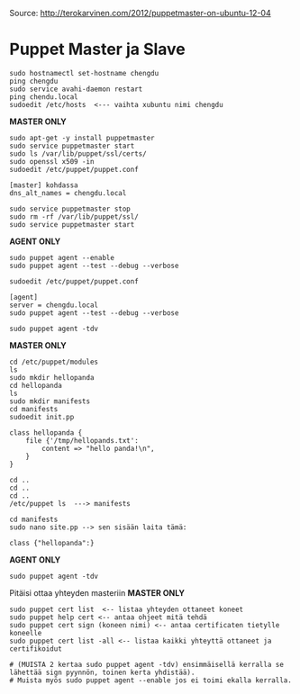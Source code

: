 Source: http://terokarvinen.com/2012/puppetmaster-on-ubuntu-12-04

# Puppet Master ja Slave

	sudo hostnamectl set-hostname chengdu
	ping chengdu
	sudo service avahi-daemon restart
	ping chendu.local
	sudoedit /etc/hosts  <--- vaihta xubuntu nimi chengdu

**MASTER ONLY**
	
	sudo apt-get -y install puppetmaster
	sudo service puppetmaster start
	sudo ls /var/lib/puppet/ssl/certs/
	sudo openssl x509 -in
	sudoedit /etc/puppet/puppet.conf

	[master] kohdassa
	dns_alt_names = chengdu.local

	sudo service puppetmaster stop
	sudo rm -rf /var/lib/puppet/ssl/
	sudo service puppetmaster start

**AGENT ONLY**
	
	sudo puppet agent --enable
	sudo puppet agent --test --debug --verbose

	sudoedit /etc/puppet/puppet.conf

	[agent]
	server = chengdu.local
	sudo puppet agent --test --debug --verbose

	sudo puppet agent -tdv

**MASTER ONLY**
	
	cd /etc/puppet/modules
	ls
	sudo mkdir hellopanda
	cd hellopanda
	ls
	sudo mkdir manifests
	cd manifests
	sudoedit init.pp

	class hellopanda {
		file {'/tmp/hellopands.txt':
			content => "hello panda!\n",
		}	
	}

	cd ..
	cd ..
	cd ..
	/etc/puppet ls  ---> manifests

	cd manifests
	sudo nano site.pp --> sen sisään laita tämä:

	class {"hellopanda":}
	
**AGENT ONLY**

	sudo puppet agent -tdv
	
Pitäisi ottaa yhteyden masteriin
**MASTER ONLY**

	sudo puppet cert list  <-- listaa yhteyden ottaneet koneet
	sudo puppet help cert <-- antaa ohjeet mitä tehdä 
	sudo puppet cert sign (koneen nimi) <-- antaa certificaten tietylle koneelle 
	sudo puppet cert list -all <-- listaa kaikki yhteyttä ottaneet ja certifikoidut
	
	# (MUISTA 2 kertaa sudo puppet agent -tdv) ensimmäisellä kerralla se lähettää sign pyynnön, toinen kerta yhdistää).
	# Muista myös sudo puppet agent --enable jos ei toimi ekalla kerralla.
